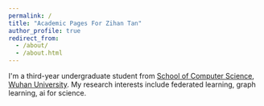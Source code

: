 ```yaml
---
permalink: /
title: "Academic Pages For Zihan Tan"
author_profile: true
redirect_from: 
  - /about/
  - /about.html
---
```

I'm a third-year undergraduate student from [School of Computer Science](https://cs.whu.edu.cn/), [Wuhan University](https://www.whu.edu.cn/). My research interests include federated learning, graph learning, ai for science.
